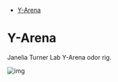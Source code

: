 - [Y-Arena](#org0e4f481)


<a id="org0e4f481"></a>

# Y-Arena

Janelia Turner Lab Y-Arena odor rig.

![img](./images/y_arena_side.png)
